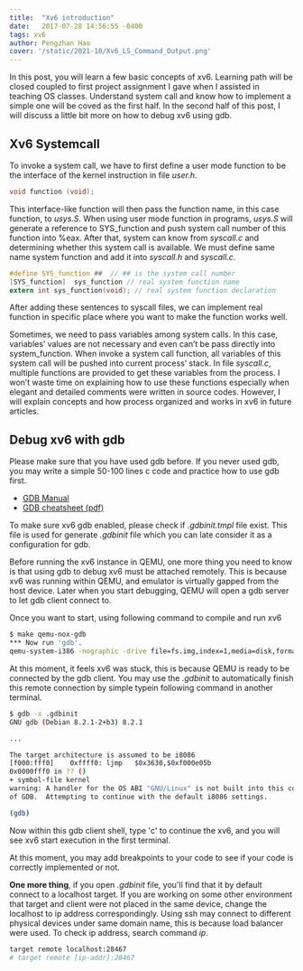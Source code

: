 ```yaml
---
title:  "Xv6 introduction"
date:   2017-07-28 14:56:55 -0400
tags: xv6
author: Pengzhan Hao
cover: '/static/2021-10/Xv6_LS_Command_Output.png'
---
```


In this post, you will learn a few basic concepts of xv6. Learning path will be closed coupled to first project assignment I gave when I assisted in teaching OS classes.
Understand system call and know how to implement a simple one will be coved as the first half.
In the second half of this post, I will discuss a little bit more on how to debug xv6 using gdb.  
<!--more-->

## Xv6 Systemcall

To invoke a system call, we have to first define a user mode function to be the interface of the kernel instruction  in file *user.h*.

~~~~c
void function (void);
~~~~

This interface-like function will then pass the function name, in this case function, to *usys.S*. When using user mode function in programs, *usys.S* will generate a reference to SYS_function and push system call number of this function into %eax. After that, system can know from *syscall.c* and determining whether this system call is available. We must define same name system function and add it into *syscall.h* and *syscall.c*.

~~~~c
#define SYS_function ##  // ## is the system call number
[SYS_function]  sys_function // real system function name
extern int sys_function(void); // real system function declaration
~~~~

After adding these sentences to syscall files, we can implement real function in specific place where you want to make the function works well.

Sometimes, we need to pass variables among system calls. In this case, variables’ values are not necessary and even can’t be pass directly into system_function. When invoke a system call function, all variables of this system call will be pushed into current process’ stack. In file *syscall.c*, multiple functions are provided to get these variables from the process. I won’t waste time on explaining how to use these functions especially when elegant and detailed comments were written in source codes. However, I will explain concepts and how process organized and works in xv6 in future articles.

## Debug xv6 with gdb

Please make sure that you have used gdb before.
If you never used gdb, you may write a simple 50-100 lines c code and practice how to use gdb first.
  
- [GDB Manual](https://sourceware.org/gdb/current/onlinedocs/gdb/)
- [GDB cheatsheet (pdf)](https://darkdust.net/files/GDB%20Cheat%20Sheet.pdf)
  
To make sure xv6 gdb enabled, please check if *.gdbinit.tmpl* file exist.
This file is used for generate *.gdbinit* file which you can late consider it as a configuration for gdb.
  
Before running the xv6 instance in QEMU, one more thing you need to know is that using gdb to debug xv6 must be attached remotely.
This is because xv6 was running within QEMU, and emulator is virtually gapped from the host device.
Later when you start debugging, QEMU will open a gdb server to let gdb client connect to.
  
Once you want to start, using following command to compile and run xv6

~~~~bash
$ make qemu-nox-gdb
*** Now run 'gdb'.
qemu-system-i386 -nographic -drive file=fs.img,index=1,media=disk,format=raw -drive file=xv6.img,index=0,media=disk,format=raw -smp 2 7
~~~~

At this moment, it feels xv6 was stuck, this is because QEMU is ready to be connected by the gdb client.
You may use the *.gdbinit* to automatically finish this remote connection by simple typein following command in another terminal.

~~~~bash
$ gdb -x .gdbinit
GNU gdb (Debian 8.2.1-2+b3) 8.2.1

...

The target architecture is assumed to be i8086
[f000:fff0]    0xffff0: ljmp   $0x3630,$0xf000e05b
0x0000fff0 in ?? ()
+ symbol-file kernel
warning: A handler for the OS ABI "GNU/Linux" is not built into this configuration
of GDB.  Attempting to continue with the default i8086 settings.

(gdb) 
~~~~

Now within this gdb client shell, type 'c' to continue the xv6, and you will see xv6 start execution in the first terminal.
  
At this moment, you may add breakpoints to your code to see if your code is correctly implemented or not.
  
**One more thing**, if you open *.gdbinit* file, you'll find that it by default connect to a localhost target.
If you are working on some other environment that target and client were not placed in the same device, change the localhost to ip address correspondingly.
Using ssh may connect to different physical devices under same domain name, this is because load balancer were used. To check ip address, search command *ip*.

~~~~bash
target remote localhost:28467
# target remote [ip-addr]:28467
~~~~
